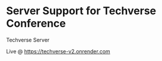# Server Support for Techverse Conference
Techverse Server

Live @ https://techverse-v2.onrender.com